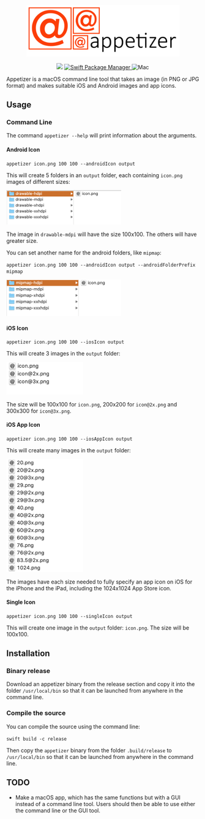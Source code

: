 <p align="center">
    <img src="Images/logo.png" width="400" alt="Appetizer"/>
</p>

<p align="center">
    <img src="https://img.shields.io/badge/Swift-5-orange.svg"/>
    <a href="https://swift.org/package-manager">
        <img src="https://img.shields.io/badge/spm-compatible-brightgreen.svg?style=flat" alt="Swift Package Manager" />
    </a>
    <img src="https://img.shields.io/badge/platforms-mac-brightgreen.svg?style=flat" alt="Mac" />
</p>

Appetizer is a macOS command line tool that takes an image (in PNG or JPG format) and makes suitable iOS and Android images and app icons.

## Usage

### Command Line

The command `appetizer --help` will print information about the arguments.

#### Android Icon

`appetizer icon.png 100 100 --androidIcon output`

This will create 5 folders in an `output` folder, each containing `icon.png` images of different sizes:

<img src="Images/s_android_drawable.png" width="300" alt="Android drawable"/>

The image in `drawable-mdpi` will have the size 100x100. The others will have greater size.

You can set another name for the android folders, like `mipmap`:

`appetizer icon.png 100 100 --androidIcon output --androidFolderPrefix mipmap`

<img src="Images/s_android_mipmap.png" width="300" alt="Android mipmap"/>

#### iOS Icon

`appetizer icon.png 100 100 --iosIcon output`

This will create 3 images in the `output` folder:

<img src="Images/s_ios.png" width="200" alt="iOS icon"/>

The size will be 100x100 for `icon.png`, 200x200 for `icon@2x.png` and 300x300 for `icon@3x.png`.

#### iOS App Icon

`appetizer icon.png 100 100 --iosAppIcon output`

This will create many images in the `output` folder:

<img src="Images/s_ios_app_icon_1.png" width="200" alt="iOS app icon"/>

The images have each size needed to fully specify an app icon on iOS for the iPhone and the iPad, including the 1024x1024 App Store icon.

#### Single Icon

`appetizer icon.png 100 100 --singleIcon output`

This will create one image in the `output` folder: `icon.png`. The size will be 100x100.

## Installation

### Binary release

Download an appetizer binary from the release section and copy it into the folder `/usr/local/bin` so that it can be launched from anywhere in the command line.

### Compile the source

You can compile the source using the command line:

`swift build -c release`

Then copy the `appetizer` binary from the folder `.build/release` to `/usr/local/bin` so that it can be launched from anywhere in the command line.

## TODO

* Make a macOS app, which has the same functions but with a GUI instead of a command line tool. Users should then be able to use either the command line or the GUI tool.
